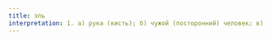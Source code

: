```yaml
---
title: эль
interpretation: 1. а) рука (кисть); б) чужой (посторонний) человек; в) чужой; чужак; 2. см. иль*
---
```

